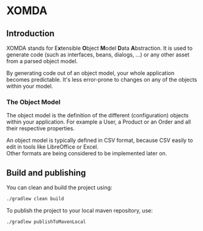 # XOMDA

## Introduction

XOMDA stands for E**x**tensible **O**bject **M**odel **D**ata **A**bstraction.
It is used to generate code (such as interfaces, beans, dialogs, ...)
or any other asset from a parsed object model.

By generating code out of an object model, your whole application becomes predictable.
It's less error-prone to changes on any of the objects within your model.

### The Object Model

The object model is the definition of the different (configuration) objects
within your application. For example a User, a Product or an Order and all their respective properties.

An object model is typically defined in CSV format, because CSV easily to edit in tools like LibreOffice or Excel.  
Other formats are being considered to be implemented later on.

## Build and publishing

You can clean and build the project using:

```bash
./gradlew clean build
```

To publish the project to your local maven repository, use:

```bash
./gradlew publishToMavenLocal
```
